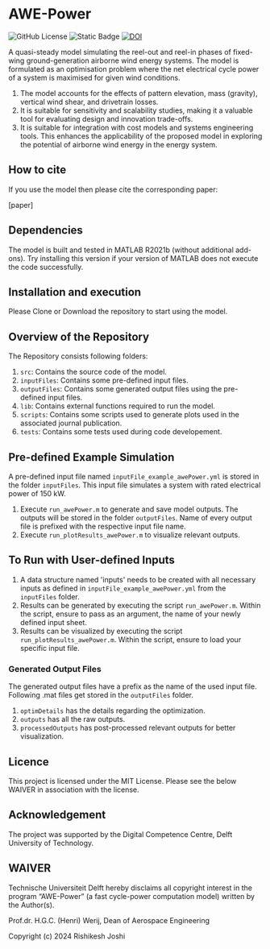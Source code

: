 # AWE-Power
![GitHub License](https://img.shields.io/github/license/awegroup/AWE-Power)
![Static Badge](https://img.shields.io/badge/MATLAB-R2021b-blue)
[![DOI](https://zenodo.org/badge/DOI/10.5281/zenodo.13842297.svg)](https://doi.org/10.5281/zenodo.13842297)

A quasi-steady model simulating the reel-out and reel-in phases of fixed-wing ground-generation airborne wind energy systems. The model is formulated as an optimisation problem where the net electrical cycle power of a system is maximised for given wind conditions.

1. The model accounts for the effects of pattern elevation, mass (gravity), vertical wind shear, and drivetrain losses.
2. It is suitable for sensitivity and scalability studies, making it a valuable tool for evaluating design and innovation trade-offs.
3. It is suitable for integration with cost models and systems engineering tools. This enhances the applicability of the proposed model in exploring the potential of airborne wind energy in the energy system.


## How to cite

If you use the model then please cite the corresponding paper:

[paper]

## Dependencies

The model is built and tested in MATLAB R2021b (without additional add-ons). Try installing this version if your version of MATLAB does not execute the code successfully.


## Installation and execution 

Please Clone or Download the repository to start using the model.


## Overview of the Repository

The Repository consists following folders:

1. `src`: Contains the source code of the model.
2. `inputFiles`: Contains some pre-defined input files.
3. `outputFiles`: Contains some generated output files using the pre-defined input files.
4. `lib`: Contains external functions required to run the model.
5. `scripts`: Contains some scripts used to generate plots used in the associated journal publication.
6. `tests`: Contains some tests used during code developement.


## Pre-defined Example Simulation

A pre-defined input file named `inputFile_example_awePower.yml` is stored in the folder `inputFiles`. This input file simulates a system with rated electrical power of 150 kW.
1. Execute `run_awePower.m` to generate and save model outputs. The outputs will be stored in the folder `outputFiles`. Name of every output file is prefixed with the respective input file name.
2. Execute `run_plotResults_awePower.m` to visualize relevant outputs.


## To Run with User-defined Inputs

1. A data structure named 'inputs' needs to be created with all necessary inputs as defined in `inputFile_example_awePower.yml` from the `inputFiles` folder.
2. Results can be generated by executing the script `run_awePower.m`. Within the script, ensure to pass as an argument, the name of your newly defined input sheet.
3. Results can be visualized by executing the script `run_plotResults_awePower.m`. Within the script, ensure to load your specific input file.

### Generated Output Files

The generated output files have a prefix as the name of the used input file. Following .mat files get stored in the `outputFiles` folder.

1. `optimDetails` has the details regarding the optimization.
2. `outputs` has all the raw outputs.
3. `processedOutputs` has post-processed relevant outputs for better visualization.

## Licence
This project is licensed under the MIT License. Please see the below WAIVER in association with the license.

## Acknowledgement
The project was supported by the Digital Competence Centre, Delft University of Technology.

## WAIVER
Technische Universiteit Delft hereby disclaims all copyright interest in the program “AWE-Power” (a fast cycle-power computation model) written by the Author(s).

Prof.dr. H.G.C. (Henri) Werij, Dean of Aerospace Engineering

Copyright (c) 2024 Rishikesh Joshi






